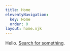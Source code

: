 ```yaml
---
title: Home
eleventyNavigation:
  key: Home
  order: 0
layout: home.njk
---
```


Hello. [Search for something](https://google.com).
